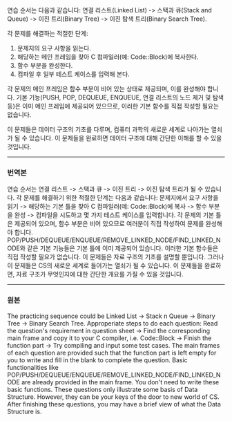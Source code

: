 연습 순서는 다음과 같습니다: 연결 리스트(Linked List) -> 스택과 큐(Stack and Queue) -> 이진 트리(Binary Tree) -> 이진 탐색 트리(Binary Search Tree).
 
각 문제를 해결하는 적절한 단계:
1. 문제지의 요구 사항을 읽는다.
2. 해당하는 메인 프레임을 찾아 C 컴파일러(예: Code::Block)에 복사한다.
3. 함수 부분을 완성한다.
4. 컴파일 후 일부 테스트 케이스를 입력해 본다.

각 문제의 메인 프레임은 함수 부분이 비어 있는 상태로 제공되며, 이를 완성해야 합니다. 기본 기능(PUSH, POP, DEQUEUE, ENQUEUE, 연결 리스트의 노드 제거 및 탐색 등)은 이미 메인 프레임에 제공되어 있으므로, 이러한 기본 함수를 직접 작성할 필요는 없습니다.

이 문제들은 데이터 구조의 기초를 다루며, 컴퓨터 과학의 새로운 세계로 나아가는 열쇠가 될 수 있습니다. 이 문제들을 완료하면 데이터 구조에 대해 간단한 이해를 할 수 있을 것입니다.

<hr> 
<h3>번역본</h3>
연습 순서는 연결 리스트 -> 스택과 큐 -> 이진 트리 -> 이진 탐색 트리가 될 수 있습니다. 각 문제를 해결하기 위한 적절한 단계는 다음과 같습니다: 문제지에서 요구 사항을 읽기 -> 해당하는 기본 틀을 찾아 C 컴파일러(예: Code::Block)에 복사 -> 함수 부분을 완성 -> 컴파일을 시도하고 몇 가지 테스트 케이스를 입력합니다. 각 문제의 기본 틀은 제공되어 있으며, 함수 부분은 비어 있으므로 여러분이 직접 작성하여 문제를 완성해야 합니다. POP/PUSH/DEQUEUE/ENQUEUE/REMOVE_LINKED_NODE/FIND_LINKED_NODE와 같은 기본 기능들은 기본 틀에 이미 제공되어 있습니다. 이러한 기본 함수들은 직접 작성할 필요가 없습니다. 이 문제들은 자료 구조의 기초를 설명할 뿐입니다. 그러나 이 문제들은 CS의 새로운 세계로 들어가는 열쇠가 될 수 있습니다. 이 문제들을 완료하면, 자료 구조가 무엇인지에 대한 간단한 개요를 가질 수 있을 것입니다.

<hr>
<h3>원본</h3>
The practicing sequence could be Linked List -> Stack n Queue -> Binary Tree -> Binary Search Tree.
Approperiate steps to do each question: Read the question's requirement in question sheet -> Find the corresponding main frame and copy it to your C compiler, i.e. Code::Block -> Finish the function part -> Try compiling and input some test cases.
The main frames of each question are provided such that the function part is left empty for you to write and fill in the blank to complete the question. Basic functionalities like POP/PUSH/DEQUEUE/ENQUEUE/REMOVE_LINKED_NODE/FIND_LINKED_NODE are already provided in the main frame. You don't need to write these basic functions.
These questions only illustrate some basis of Data Structure. However, they can be your keys of the door to new world of CS. After finishing these questions, you may have a brief view of what the Data Structure is.

